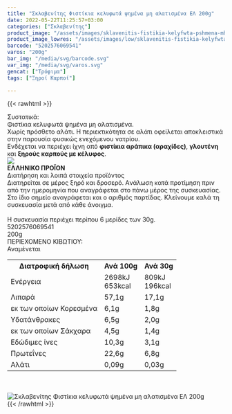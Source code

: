 ```yaml
---
title: "Σκλαβενίτης Φιστίκια κελυφωτά ψημένα μη αλατισμένα ΕΛ 200g"
date: 2022-05-22T11:25:57+03:00
categories: ["Σκλαβενίτης"]
product_image: "/assets/images/sklavenitis-fistikia-kelyfwta-pshmena-mh-alatismena-el-200g.jpg"
product_image_lowres: "/assets/images/low/sklavenitis-fistikia-kelyfwta-pshmena-mh-alatismena-el-200g.jpg"
barcode: "5202576069541"
varos: "200g"
bar_img: "/media/svg/barcode.svg"
var_img: "/media/svg/varos.svg"
gencat: ["Τρόφιμα"]
tags: ["Ξηροί Καρποί"]

---
```

{{< rawhtml >}}

<div class="sload494"><div class="product"><div id="sistatika">Συστατικά:</div><div class="alltext">Φιστίκια κελυφωτά ψημένα μη αλατισμένα.<br>Χωρίς πρόσθετο αλάτι. Η περιεκτικότητα σε αλάτι οφείλεται αποκλειστικά στην παρουσία φυσικώς ενεχόμενου νατρίου.<br>Ενδέχεται να περιέχει ίχνη από <b>φιστίκια αράπικα (αραχίδες)</b>, <b>γλουτένη</b> και <b>ξηρούς καρπούς με κέλυφος</b>.</div><div id="flag"><div id="flagimage"><img src="/media/icons/gr.svg"></div><span id="flagtext"><b>ΕΛΛΗΝΙΚΟ ΠΡΟΪΟΝ</b></span></div><div id="loipa">Διατήρηση και λοιπά στοιχεία προϊόντος</div><div class="alltext">Διατηρείται σε μέρος ξηρό και δροσερό. Aνάλωση κατά προτίμηση πριν από την ημερομηνία που αναγράφεται στο πάνω μέρος της συσκευασίας. Στο ίδιο σημείο αναγράφεται και ο αριθμός παρτίδας. Κλείνουμε καλά τη συσκευασία μετά από κάθε άνοιγμα.<br><br>Η συσκευασία περιέχει περίπου 6 μερίδες των 30g.</div><div id="barcode"><div id="barimage1"></div><span id="bartext">5202576069541</span></div><div id="varos"><div id="varosimage1"></div><span id="varostext">200g</span></div><div id="kivotio">ΠΕΡΙΕΧΟΜΕΝΟ ΚΙΒΩΤΙΟΥ:<br>Αναμένεται</div><div class="tabout"><table id="diatable"><tbody><tr><th>Διατροφική δήλωση</th><th>Ανά 100g</th><th>Ανά 30g</th></tr><tr><td class="texr2">Ενέργεια</td><td class="texr">2698kJ<br>653kcal</td><td class="texr">809kJ<br>196kcal</td></tr><tr><td class="texr2">Λιπαρά</td><td class="texr">57,1g</td><td class="texr">17,1g</td></tr><tr><td class="gray">εκ των οποίων Κορεσµένα</td><td class="gray2">6,1g</td><td class="gray2">1,8g</td></tr><tr><td class="texr2">Yδατάνθρακες</td><td class="texr">6,5g</td><td class="texr">2,0g</td></tr><tr><td class="gray">εκ των οποίων Σάκχαρα</td><td class="gray2">4,5g</td><td class="gray2">1,4g</td></tr><tr><td class="texr2">Eδώδιμες ίνες</td><td class="texr">10,3g</td><td class="texr">3,1g</td></tr><tr><td class="texr2">Πρωτεΐνες</td><td class="texr">22,6g</td><td class="texr">6,8g</td></tr><tr><td class="texr2">Αλάτι</td><td class="texr">0,09g</td><td class="texr">0,03g</td></tr></tbody></table></div><br><div id="pics2"><br><div class="pimg"><img alt="Σκλαβενίτης Φιστίκια κελυφωτά ψημένα μη αλατισμένα ΕΛ 200g" title="Σκλαβενίτης Φιστίκια κελυφωτά ψημένα μη αλατισμένα ΕΛ 200g" src="/assets/images/sklavenitis-fistikia-kelyfwta-pshmena-mh-alatismena-el-200g.jpg"></div></div></div></div>
{{< /rawhtml >}}


